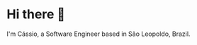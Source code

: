 # Hi there 👋

I'm Cássio, a Software Engineer based in São Leopoldo, Brazil.

<!-- ### Português

Sou Engenheiro de Software e atualmente estou atuando como Tech Lead na [CWI Software](https://cwi.com.br). Formado em Sistemas de Informação pela Universidade do Vale do Rio dos Sinos (UNISINOS), sou apaixonado por desenvolvimento de software, entusiasta de café (e cerveja) e estou sempre em busca de novos desafios.

- 🔭 Atualmente estou trabalhando com
  * .NET
  * AWS
  * Kubernetes
  * Kafka
- 📚 Atualmente estou estudando
  * Cloud Providers
    - AWS
    - Azure
- ⚡ Fatos legais
  * Entusiasta em programação funcional
  * Amante de 🍺 e ☕
- 📫 Como me contatar
  * [Linkedin](https://www.linkedin.com/in/cassiofariasmachado)
  * [Mail](mailto:contact@cassiofariasmachado.com)


### English

I'm a Software Engineer currently working as a Tech Lead at [CWI Software](https://cwi.com.br). I hold a degree in Information Systems from Universidade do Vale do Rio dos Sinos (UNISINOS). I'm passionate about software development, a coffee (and beer) enthusiast, and always looking for new challenges.

- 🔭 I’m currently working with
  * .NET
  * AWS
  * Kubernetes
  * Kafka
- 📚 I’m currently learning
  * Cloud Providers
    - AWS
    - Azure
- ⚡ Fun facts
  * Functional programming enthusiast 
  * Lover of 🍺 and ☕
- 📫 How to reach me
  * [Linkedin](https://www.linkedin.com/in/cassiofariasmachado)
  * [Mail](mailto:contact@cassiofariasmachado.com)


[![Cassio's github stats](https://github-readme-stats.vercel.app/api?username=cassiofariasmachado&count_private=true&show_icons=true)](https://github.com/anuraghazra/github-readme-stats)

[![Cassio's top languages](https://github-readme-stats.vercel.app/api/top-langs/?username=cassiofariasmachado)](https://github.com/anuraghazra/github-readme-stats) -->

